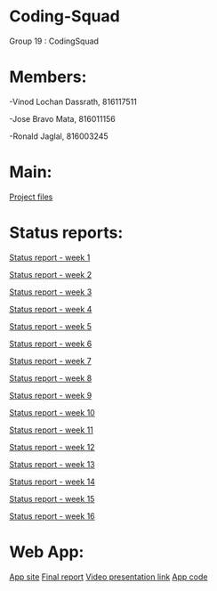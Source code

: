 # Coding-Squad
Group 19 : CodingSquad 

# Members: 

-Vinod Lochan Dassrath, 816117511 

-Jose Bravo Mata, 816011156 

-Ronald Jaglal, 816003245

# Main:

[Project files](https://github.com/ronaldjaglal/Coding-Squad?files=1)

# Status reports:

[Status report - week 1](https://github.com/ronaldjaglal/Coding-Squad/blob/master/Status%20rep/G19_CodingSquad_Report_Wk1.docx)

[Status report - week 2](https://github.com/ronaldjaglal/Coding-Squad/blob/master/Status%20rep/G19_CodingSquad_Report_Wk2.docx)

[Status report - week 3](https://github.com/ronaldjaglal/Coding-Squad/blob/master/Status%20rep/G19_CodingSquad_Report_Wk3.docx)

[Status report - week 4](https://github.com/ronaldjaglal/Coding-Squad/blob/master/Status%20rep/G19_CodingSquad_Report_Wk4.docx)

[Status report - week 5](https://github.com/ronaldjaglal/Coding-Squad/blob/master/Status%20rep/G19_CodingSquad_Report_Wk5.docx)

[Status report - week 6](https://github.com/ronaldjaglal/Coding-Squad/blob/master/Status%20rep/G19_CodingSquad_Report_Wk6.docx)

[Status report - week 7](https://github.com/ronaldjaglal/Coding-Squad/blob/master/Status%20rep/G19_CodingSquad_Report_Wk7.docx)

[Status report - week 8](https://github.com/ronaldjaglal/Coding-Squad/blob/master/Status%20rep/G19_CodingSquad_Report_Wk8.docx)

[Status report - week 9](https://github.com/ronaldjaglal/Coding-Squad/blob/master/Status%20rep/G19_CodingSquad_Report_Wk9.docx)

[Status report - week 10](https://github.com/ronaldjaglal/Coding-Squad/blob/master/Status%20rep/G19_CodingSquad_Report_Wk10.docx)

[Status report - week 11](https://github.com/ronaldjaglal/Coding-Squad/blob/master/Status%20rep/G19_CodingSquad_Report_Wk11.docx)

[Status report - week 12](https://github.com/ronaldjaglal/Coding-Squad/blob/master/Status%20rep/G19_CodingSquad_Report_Wk12.docx)

[Status report - week 13](https://github.com/ronaldjaglal/Coding-Squad/blob/master/Status%20rep/G19_CodingSquad_Report_Wk13.docx)

[Status report - week 14](https://github.com/ronaldjaglal/Coding-Squad/blob/master/Status%20rep/G19_CodingSquad_Report_Wk14.docx)

[Status report - week 15](https://github.com/ronaldjaglal/Coding-Squad/blob/master/Status%20rep/G19_CodingSquad_Report_Wk15.docx)

[Status report - week 16](https://github.com/ronaldjaglal/Coding-Squad/blob/master/Status%20rep/G19_CodingSquad_Report_Wk16.docx)


# Web App:

[App site](https://weatherpal-f300b.firebaseapp.com)
[Final report](https://docs.google.com/document/d/1V089U31WFekgbi_h73XegQAJnbMQUsrzPYr-4jG5KkY/edit?usp=drivesdk)
[Video presentation link](https://myuwi-my.sharepoint.com/:v:/g/personal/vinod_dassrath_my_uwi_edu/EbT4TCWW9Q9IkS7bxfXVWswBZhnXQk6KF8stMrp0xPn1Hg?e=7HLsYW)
[App code](https://github.com/ronaldjaglal/Coding-Squad/blob/JoseBravoMata-WeatherPal-version-final/App%20code/weatherPal3%20Final.zip)
